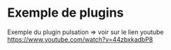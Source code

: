 # Exemple de plugins

Exemple du plugin pulsation => voir sur le lien youtube https://www.youtube.com/watch?v=44zbxkadbP8 
